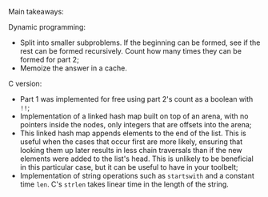 Main takeaways:

Dynamic programming:
- Split into smaller subproblems. If the beginning can be formed, see if the rest can be formed recursively. Count how many times they can be formed for part 2;
- Memoize the answer in a cache.

C version:
- Part 1 was implemented for free using part 2's count as a boolean with `!!`;
- Implementation of a linked hash map built on top of an arena, with no pointers inside the nodes, only integers that are offsets into the arena;
- This linked hash map appends elements to the end of the list. This is useful when the cases that occur first are more likely, ensuring that looking them up later results in less chain traversals than if the new elements were added to the list's head. This is unlikely to be beneficial in this particular case, but it can be useful to have in your toolbelt;
- Implementation of string operations such as `startswith` and a constant time `len`. C's `strlen` takes linear time in the length of the string.
